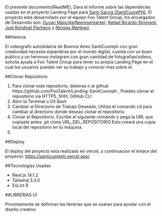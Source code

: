 El presente documento(ReadME), Dara el informe sobre las dependecias usadas en el proyecto Landing Page para <a href="https://www.instagram.com/santicuoreph/" target="_BLANK">Santi Garcia (SantiCuorePH)</a>, El proyecto esta desarrollado por el equipo Foo Talent Group, los encargados de Desarrollo son: <a href="https://github.com/DuvanLT">Duvan Mancilla(Representante)</a>, <a href="https://github.com/rafaric">Rafael Ricardo Strongoli</a>, <a href="https://joelrondinelpacheco.github.io/portafolio/">Joel Rondinel Pacheco</a> y <a href="https://github.com/MartinezNicolass">Nicolas Martinez</a>

##Historia

El videografo autodidacta de Buenos Aires SantiCuoreph con gran creatividad necesita expandirse por el mundo digital, cuenta con un buen publico y un hermoso instagram con gran cantidad de fotografias/videos, solicita ayuda a Foo Talent Group para tener su propia Landing Page en el cual los usuarios puedan ver su trabajo y conocer mas sobre el.

##Clonar Repositorio

<ol>
 <li>Para clonar este repositorio, deberas ir al github https://github.com/FooTalent/Landing-SantiCuoreph , Puedes clonar el repositorio via HTTPS, SHH, GitHub CLI</li>
 <li>Abrir la Terminal o Git Bash</li>
 <li>Cambiar al Directorio de Trabajo Deseado, Utiliza el comando cd para cambiar al directorio donde deseas clonar el repositorio.</li>
 <li>Clonar el Repositorio, Escribe el siguiente comando y pega la URL que copiaste antes: git clone URL_DEL_REPOSITORIO  Esto creará una copia local del repositorio en tu máquina.
<li>
</ol>




##Deploy

El deploy del proyecto esta realizado en vercel, a continuacion el enlace del proyecto:
https://santicuoreph.vercel.app/

##Tecnologias Usadas
<ul>
<li>Next.js 14.1.2</li>
<li>Tailwind 3.3.0</li>
<li>EsLint 8</li>
</ul>

##LIBRERIAS UI

Proximamente se definiran las librerias que se usaran para ayudar con el diseño creativo
